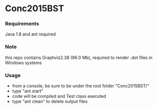 # Conc2015BST

### Requirements
Java 1.8 and ant required

### Note
this repo contains Graphviz2.38 (96.0 Mb), required to render .dot files in Windows systems

### Usage

  - from a console, be sure to be under the root folder "Conc2015BST/"
  - type "ant start"
  - code will be compiled and Test class executed
  - type "ant clean" to delete output files